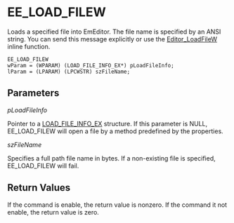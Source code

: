 # EE\_LOAD\_FILEW

Loads a specified file into EmEditor. The file name is specified by an ANSI
string. You can send this message explicitly or use the
[Editor\_LoadFileW](../macro/editor_loadfilew) inline function.

```
EE_LOAD_FILEW
wParam = (WPARAM) (LOAD_FILE_INFO_EX*) pLoadFileInfo;
lParam = (LPARAM) (LPCWSTR) szFileName;
```

## Parameters

_pLoadFileInfo_

Pointer to a [LOAD\_FILE\_INFO\_EX](../structure/load_file_info) structure. If this parameter is NULL, EE\_LOAD\_FILEW will
open a file by a method predefined by the properties.

_szFileName_

Specifies a full path file name in bytes. If a non-existing file is
specified, EE\_LOAD\_FILEW will fail.

## Return Values

If the command is enable, the return value is nonzero. If the command it
not enable, the return value is zero.
